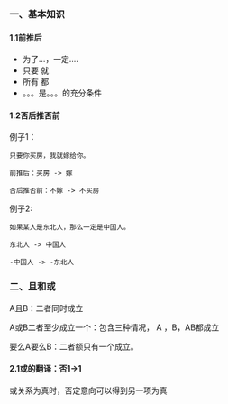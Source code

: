 ### 一、基本知识

#### 1.1前推后

- 为了...，一定....
- 只要 就
- 所有 都
- 。。。是。。。的充分条件

#### 1.2否后推否前

例子1：

```
只要你买房，我就嫁给你。

前推后：买房 -> 嫁

否后推否前：不嫁 -> 不买房
```

例子2: 

```
如果某人是东北人，那么一定是中国人。

东北人 -> 中国人

-中国人 -> -东北人
```



### 二、且和或

A且B：二者同时成立

A或B二者至少成立一个：包含三种情况， A ，B，AB都成立

要么A要么B：二者额只有一个成立。

#### 2.1或的翻译：否1->1

或关系为真时，否定意向可以得到另一项为真

